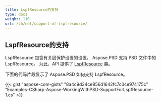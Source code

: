 ```yaml
---
title: LspfResource的支持
type: docs
weight: 110
url: /zh/net/support-of-lspfresource/
---
```


## **LspfResource的支持**
LspfResource 包含有关层保护设置的设置。 Aspose.PSD 支持 PSD 文件中的 LspfResource。 为此，API 提供了 [LspfResource](https://reference.aspose.com/net/psd/aspose.psd.fileformats.psd.layers.layerresources/lspfresource) 类。

下面的代码片段显示了 Aspose.PSD 如何支持 LspfResource。

{{< gist "aspose-com-gists" "8a4c9d34ce856d1642fc7c0ce974175c" "Examples-CSharp-Aspose-WorkingWithPSD-SupportForLspfResource-1.cs" >}}
